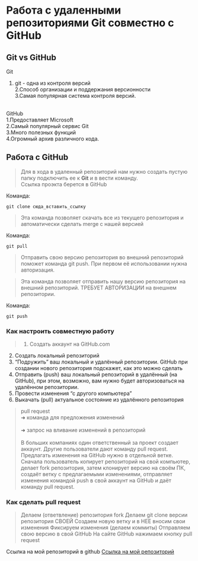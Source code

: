 ﻿# Работа с удаленными репозиториями Git совместно с GitHub

## Git vs GitHub

Git<br>   
1. git - одна из контроля версий<br>
2.Способ организации и поддержания версионности<br>
3.Самая популярная система контроля версий.<br><br>

GitHub<br>1.Предоставляет Microsoft<br>2.Самый популярный сервис Git<br>3.Много полезных функций<br>4.Огромный архив различного кода.


## Работа с GitHub

> Для в хода в удаленный репозиторий нам нужно создать пустую папку подключить ее к **Git** и в вести команду.
<br>Ссылка проэкта берется в GitHub

Команда:
```
git clone сюда_вставить_ссылку
```

>Эта команда позволяет скачать все 
из текущего репозитория и автоматически 
сделать merge с нашей версией

Команда:
```
git pull
```

>Отправить свою версию репозитория во 
внешний репозиторий поможет команда git 
push. При первом её использовании нужна авторизация.

>Эта команда позволяет отправить нашу 
версию репозитория на внешний 
репозиторий. ТРЕБУЕТ АВТОРИЗАЦИИ 
на внешнем репозитории.

Команда:
```
git push
```

### Как настроить совместную работу


>1. Создать аккаунт на GitHub.com<br>
2. Создать локальный репозиторий<br>
3. “Подружить” ваш локальный и удалённый репозитории. 
GitHub при создании нового репозитория подскажет, как это можно сделать<br>
4. Отправить (push) ваш локальный репозиторий в удалённый (на GitHub), при этом, возможно, 
вам нужно будет авторизоваться на удалённом репозитории.<br>
5. Провести изменения “с другого компьютера”<br>
6. Выкачать (pull) актуальное состояние из удалённого репозитория

> pull request<br>
➜ команда для предложения изменений<br> <br>
➜ запрос на вливание изменений в репозиторий<br><br>
В больших компаниях один ответственный за проект создает аккаунт. Другие пользователи дают 
команду pull request. Предлагать изменения на GitHub нужно в отдельной ветке. Сначала 
пользователь копирует репозиторий на свой компьютер, делает fork репозитория, затем 
клонирует версию на своём ПК, создаёт ветку с предлагаемыми изменениями, отправляет 
изменения командой push в свой аккаунт на GitHub и даёт команду pull request.

### Как сделать pull request
>Делаем (ответвление) репозитория fork
Делаем git clone   версии репозитория СВОЕЙ
Создаем новую ветку и в НЕЕ вносим свои изменения
Фиксируем изменения (делаем коммиты)
Отправляем свою версию в свой GitHub
На сайте GitHub нажимаем кнопку pull request

Ссылка на мой репозиторий в github [Ссылка на мой репозиторий](https://github.com/SergeiLennikov/gitdzgb.git "Нажми на меня!!!")